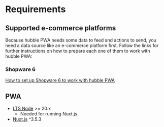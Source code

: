 # Requirements

## Supported e-commerce platforms

Because hubble PWA needs some data to feed and actions to send, you need a data source like an e-commerce platform first.
Follow the links for further instructions on how to prepare each one of them to work with hubble PWA:

### Shopware 6
[How to set up Shopware 6 to work with hubble PWA](/pwa/shopware/installation.html)

## PWA
- [LTS Node](https://nodejs.org/en/download/package-manager/) >= 20.x
  - Needed for running Nuxt.js
- [Nuxt.js](https://v3.nuxtjs.org/getting-started/installation#new-project) ^3.5.3

